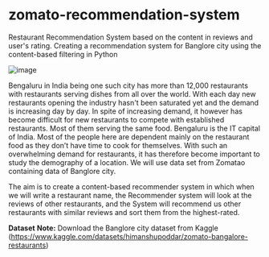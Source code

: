 # zomato-recommendation-system
Restaurant Recommendation System based on the content in reviews and user's rating. 
Creating a recommendation system for Banglore city using the content-based filtering in Python


![image](https://user-images.githubusercontent.com/22676619/161100827-a6b2bff3-78c7-4495-99b3-4adb2056f96c.png)

Bengaluru in India being one such city has more than 12,000 restaurants with restaurants serving dishes from all over the world. With each day new restaurants opening the industry hasn't been saturated yet and the demand is increasing day by day. In spite of increasing demand, it however has become difficult for new restaurants to compete with established restaurants. Most of them serving the same food. Bengaluru is the IT capital of India. Most of the people here are dependent mainly on the restaurant food as they don’t have time to cook for themselves. With such an overwhelming demand for restaurants, it has therefore become important to study the demography of a location. We will use data set from Zomatao containing data of Banglore city.

The aim is to create a content-based recommender system in which when we will write a restaurant name, the Recommender system will look at the reviews of other restaurants, and the System will recommend us other restaurants with similar reviews and sort them from the highest-rated.


**Dataset**
**Note:** Download the Banglore city dataset from Kaggle (https://www.kaggle.com/datasets/himanshupoddar/zomato-bangalore-restaurants) 
